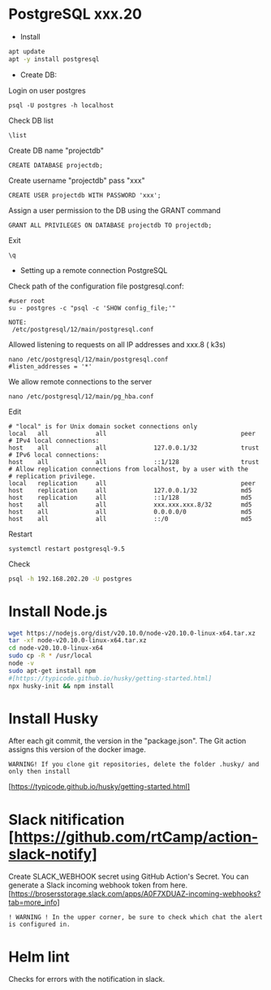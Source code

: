# PostgreSQL xxx.20

* Install

```bash
apt update
apt -y install postgresql
```

* Create DB:

Login on user postgres
```
psql -U postgres -h localhost
```
Check DB list
```
\list
```
Create DB name "projectdb"
```
CREATE DATABASE projectdb;
```
Create username "projectdb" pass "xxx"
```
CREATE USER projectdb WITH PASSWORD 'xxx';
```
Assign a user permission to the DB using the GRANT command
```
GRANT ALL PRIVILEGES ON DATABASE projectdb TO projectdb;
```
Exit
```
\q
```


* Setting up a remote connection PostgreSQL

Check path of the configuration file postgresql.conf:

```
#user root
su - postgres -c "psql -c 'SHOW config_file;'"
```
```
NOTE:
 /etc/postgresql/12/main/postgresql.conf

```
Allowed listening to requests on all IP addresses and xxx.8 ( k3s)
```
nano /etc/postgresql/12/main/postgresql.conf
#listen_addresses = '*'
```
We allow remote connections to the server
```
nano /etc/postgresql/12/main/pg_hba.conf
```

Edit
```
# "local" is for Unix domain socket connections only
local   all             all                                     peer
# IPv4 local connections:
host    all             all             127.0.0.1/32            trust
# IPv6 local connections:
host    all             all             ::1/128                 trust
# Allow replication connections from localhost, by a user with the
# replication privilege.
local   replication     all                                     peer
host    replication     all             127.0.0.1/32            md5
host    replication     all             ::1/128                 md5
host    all             all             xxx.xxx.xxx.8/32        md5
host    all             all             0.0.0.0/0               md5
host    all             all             ::/0                    md5
```

Restart
```
systemctl restart postgresql-9.5
```

Check
```bash
psql -h 192.168.202.20 -U postgres
```

# Install Node.js

```bash
wget https://nodejs.org/dist/v20.10.0/node-v20.10.0-linux-x64.tar.xz
tar -xf node-v20.10.0-linux-x64.tar.xz
cd node-v20.10.0-linux-x64
sudo cp -R * /usr/local
node -v
sudo apt-get install npm 
#[https://typicode.github.io/husky/getting-started.html]
npx husky-init && npm install
```

# Install Husky

After each git commit, the version in the "package.json". The Git action assigns this version of the docker image.

```
WARNING! If you clone git repositories, delete the folder .husky/ and only then install
```
[https://typicode.github.io/husky/getting-started.html]


# Slack nitification  [https://github.com/rtCamp/action-slack-notify]

Create SLACK_WEBHOOK secret using GitHub Action's Secret. You can generate a Slack incoming webhook token from here.
[https://brosersstorage.slack.com/apps/A0F7XDUAZ-incoming-webhooks?tab=more_info]

```
! WARNING ! In the upper corner, be sure to check which chat the alert is configured in.
```

# Helm lint

Checks for errors with the notification in slack.
